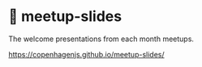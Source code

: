# 💄 meetup-slides

The welcome presentations from each month meetups.

https://copenhagenjs.github.io/meetup-slides/

